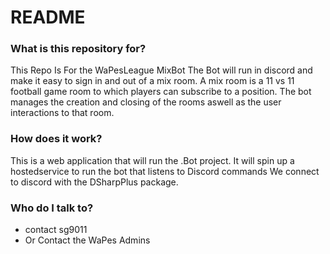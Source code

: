 # README #

### What is this repository for? ###

This Repo Is For the WaPesLeague MixBot
The Bot will run in discord and make it easy to sign in and out of a mix room.
A mix room is a 11 vs 11 football game room to which players can subscribe to a position.
The bot manages the creation and closing of the rooms aswell as the user interactions to that room.

### How does it work? ###

This is a web application that will run the .Bot project.
It will spin up a hostedservice to run the bot that listens to Discord commands
We connect to discord with the DSharpPlus package.

### Who do I talk to? ###

* contact sg9011
* Or Contact the WaPes Admins
